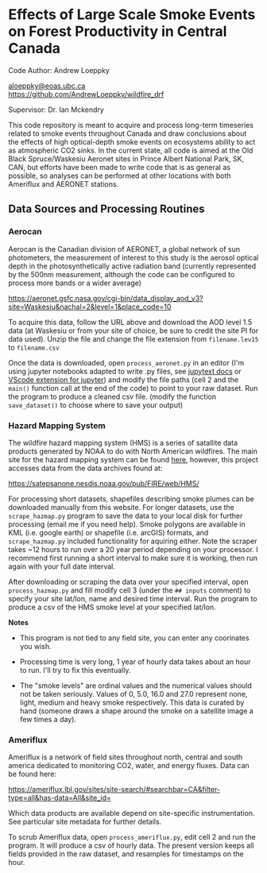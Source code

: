 <!-- #region -->
# Effects of Large Scale Smoke Events on Forest Productivity in Central Canada

Code Author: Andrew Loeppky

aloeppky@eoas.ubc.ca <br>
https://github.com/AndrewLoeppky/wildfire_drf

Supervisor: Dr. Ian Mckendry

This code repository is meant to acquire and process long-term timeseries related to smoke events throughout Canada and draw conclusions about the effects of high optical-depth smoke events on ecosystems ability to act as atmospheric CO2 sinks. In the current state, all code is aimed at the Old Black Spruce/Waskesiu Aeronet sites in Prince Albert National Park, SK, CAN, but efforts have been made to write code that is as general as possible, so analyses can be performed at other locations with both Ameriflux and AERONET stations.

## Data Sources and Processing Routines

### Aerocan

Aerocan is the Canadian division of AERONET, a global network of sun photometers, the measurement of interest to this study is the aerosol optical depth in the photosynthetically active radiation band (currently represented by the 500nm measurement, although the code can be configured to process more bands or a wider average)

https://aeronet.gsfc.nasa.gov/cgi-bin/data_display_aod_v3?site=Waskesiu&nachal=2&level=1&place_code=10

To acquire this data, follow the URL above and download the AOD level 1.5 data (at Waskesiu or from your site of choice, be sure to credit the site PI for data used). Unzip the file and change the file extension from `filename.lev15` to `filename.csv`

Once the data is downloaded, open `process_aeronet.py` in an editor (I'm using jupyter notebooks adapted to write .py files, see [jupytext docs](https://pypi.org/project/jupytext/) or [VScode extension for jupyter](https://code.visualstudio.com/docs/datascience/jupyter-notebooks)) and modify the file paths (cell 2 and the `main()` function call at the end of the code) to point to your raw dataset. Run the program to produce a cleaned csv file. (modify the function `save_dataset()` to choose where to save your output)


### Hazard Mapping System

The wildfire hazard mapping system (HMS) is a series of satallite data products generated by NOAA to do with North American wildfires. The main site for the hazard mapping system can be found [here](https://www.ospo.noaa.gov/Products/land/hms.html#maps), however, this project accesses data from the data archives found at:

https://satepsanone.nesdis.noaa.gov/pub/FIRE/web/HMS/

For processing short datasets, shapefiles describing smoke plumes can be downloaded manually from this website. For longer datasets, use the `scrape_hazmap.py` program to save the data to your local disk for further processing (email me if you need help). Smoke polygons are available in KML (i.e. google earth) or shapefile (i.e. arcGIS) formats, and `scrape_hazmap.py` included functionality for aquiring either. Note the scraper takes ~12 hours to run over a 20 year period depending on your processor. I recommend first running a short interval to make sure it is working, then run again with your full date interval.

After downloading or scraping the data over your specified interval, open `process_hazmap.py` and fill modify cell 3 (under the `## inputs` comment) to specify your site lat/lon, name and desired time interval. Run the program to produce a csv of the HMS smoke level at your specified lat/lon. 

**Notes** 

* This program is not tied to any field site, you can enter any coorinates you wish. 

* Processing time is very long, 1 year of hourly data takes about an hour to run. I'll try to fix this eventually.

* The "smoke levels" are ordinal values and the numerical values should not be taken seriously. Values of 0, 5.0, 16.0 and 27.0 represent none, light, medium and heavy smoke respectively. This data is curated by hand (someone draws a shape around the smoke on a satellite image a few times a day). 



### Ameriflux

Ameriflux is a network of field sites throughout north, central and south america dedicated to monitoring CO2, water, and energy fluxes. Data can be found here:

https://ameriflux.lbl.gov/sites/site-search/#searchbar=CA&filter-type=all&has-data=All&site_id=

Which data products are available depend on site-specific instrumentation. See particular site metadata for further details.

To scrub Ameriflux data, open `process_ameriflux.py`, edit cell 2 and run the program. It will produce a csv of hourly data. The present version keeps all fields provided in the raw dataset, and resamples for timestamps on the hour.



<!-- #endregion -->
